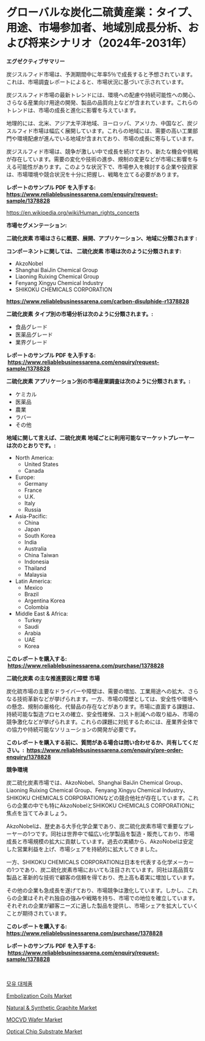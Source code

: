 <p><h1>グローバルな炭化二硫黄産業：タイプ、用途、市場参加者、地域別成長分析、および将来シナリオ（2024年-2031年）</h1></p><p><strong>エグゼクティブサマリー</strong></p>
<p><p>炭ジスルフィド市場は、予測期間中に年率5％で成長すると予想されています。これは、市場調査レポートによると、市場状況に基づいて示されています。</p><p>炭ジスルフィド市場の最新トレンドには、環境への配慮や持続可能性への関心、さらなる産業向け用途の開発、製品の品質向上などが含まれています。これらのトレンドは、市場の成長と進化に影響を与えています。</p><p>地理的には、北米、アジア太平洋地域、ヨーロッパ、アメリカ、中国など、炭ジスルフィド市場は幅広く展開しています。これらの地域には、需要の高い工業部門や環境配慮が進んでいる地域が含まれており、市場の成長に寄与しています。</p><p>炭ジスルフィド市場は、競争が激しい中で成長を続けており、新たな機会や挑戦が存在しています。需要の変化や技術の進歩、規制の変更などが市場に影響を与える可能性があります。このような状況下で、市場参入を検討する企業や投資家は、市場環境や競合状況を十分に把握し、戦略を立てる必要があります。</p></p>
<p><strong>レポートのサンプル PDF を入手する: <a href="https://www.reliablebusinessarena.com/enquiry/request-sample/1378828">https://www.reliablebusinessarena.com/enquiry/request-sample/1378828</a></strong></p>
<p><a href="https://en.wikipedia.org/wiki/Human_rights_concerts">https://en.wikipedia.org/wiki/Human_rights_concerts</a></p>
<p><strong>市場セグメンテーション:</strong></p>
<p><strong> 二硫化炭素 市場はさらに概要、展開、アプリケーション、地域に分類されます :</strong></p>
<p><strong>コンポーネントに関しては、 二硫化炭素 市場は次のように分類されます: &nbsp;</strong></p>
<p><ul><li>AkzoNobel</li><li>Shanghai BaiJin Chemical Group</li><li>Liaoning Ruixing Chemical Group</li><li>Fenyang Xingyu Chemical Industry</li><li>SHIKOKU CHEMICALS CORPORATION</li></ul></p>
<p><strong><a href="https://www.reliablebusinessarena.com/carbon-disulphide-r1378828">https://www.reliablebusinessarena.com/carbon-disulphide-r1378828</a></strong></p>
<p><strong> 二硫化炭素 タイプ別の市場分析は次のように分類されます。:</strong></p>
<p><ul><li>食品グレード</li><li>医薬品グレード</li><li>業界グレード</li></ul></p>
<p><strong>レポートのサンプル PDF を入手する: &nbsp;<a href="https://www.reliablebusinessarena.com/enquiry/request-sample/1378828">https://www.reliablebusinessarena.com/enquiry/request-sample/1378828</a></strong></p>
<p><strong> 二硫化炭素 アプリケーション別の市場産業調査は次のように分類されます。:</strong></p>
<p><ul><li>ケミカル</li><li>医薬品</li><li>農業</li><li>ラバー</li><li>その他</li></ul></p>
<p><strong>地域に関して言えば、二硫化炭素 地域ごとに利用可能なマーケットプレーヤーは次のとおりです。:</strong></p>
<p><ul>
    <li>
        North America:
        <ul>
            <li>United States</li>
            <li>Canada</li>
        </ul>
    </li>
    <li>
        Europe:
        <ul>
            <li>Germany</li>
            <li>France</li>
            <li>U.K.</li>
            <li>Italy</li>
            <li>Russia</li>
        </ul>
    </li>
    <li>
        Asia-Pacific:
        <ul>
            <li>China</li>
            <li>Japan</li>
            <li>South Korea</li>
            <li>India</li>
            <li>Australia</li>
            <li>China Taiwan</li>
            <li>Indonesia</li>
            <li>Thailand</li>
            <li>Malaysia</li>
        </ul>
    </li>
    <li>
        Latin America:
        <ul>
            <li>Mexico</li>
            <li>Brazil</li>
            <li>Argentina Korea</li>
            <li>Colombia</li>
        </ul>
    </li>
    <li>
        Middle East & Africa:
        <ul>
            <li>Turkey</li>
            <li>Saudi</li>
            <li>Arabia</li>
            <li>UAE</li>
            <li>Korea</li>
        </ul>
    </li>
    </ul></p>
<p><strong>このレポートを購入する: &nbsp;<a href="https://www.reliablebusinessarena.com/purchase/1378828">https://www.reliablebusinessarena.com/purchase/1378828</a></strong></p>
<p><strong>二硫化炭素 の主な推進要因と障壁 市場</strong></p>
<p><p>炭化硫市場の主要なドライバーや障壁は、需要の増加、工業用途への拡大、さらなる技術革新などが挙げられます。一方、市場の障壁としては、安全性や環境への懸念、規制の厳格化、代替品の存在などがあります。市場に直面する課題は、持続可能な製造プロセスの確立、安全性確保、コスト削減への取り組み、市場の競争激化などが挙げられます。これらの課題に対処するためには、産業界全体での協力や持続可能なソリューションの開発が必要です。</p></p>
<p><strong>このレポートを購入する前に、質問がある場合は問い合わせるか、共有してください。:&nbsp; <a href="https://www.reliablebusinessarena.com/enquiry/pre-order-enquiry/1378828">https://www.reliablebusinessarena.com/enquiry/pre-order-enquiry/1378828</a></strong></p>
<p><strong>競争環境</strong></p>
<p><p>炭二硫化炭素市場では、AkzoNobel、Shanghai BaiJin Chemical Group、Liaoning Ruixing Chemical Group、Fenyang Xingyu Chemical Industry、SHIKOKU CHEMICALS CORPORATIONなどの競合他社が存在しています。これらの企業の中でも特にAkzoNobelとSHIKOKU CHEMICALS CORPORATIONに焦点を当ててみましょう。</p><p>AkzoNobelは、歴史ある大手化学企業であり、炭二硫化炭素市場で重要なプレーヤーの1つです。同社は世界中で幅広い化学製品を製造・販売しており、市場成長と市場規模の拡大に貢献しています。過去の実績から、AkzoNobelは安定した営業利益を上げ、市場シェアを持続的に拡大してきました。</p><p>一方、SHIKOKU CHEMICALS CORPORATIONは日本を代表する化学メーカーの1つであり、炭二硫化炭素市場においても注目されています。同社は高品質な製品と革新的な技術で顧客の信頼を得ており、売上高も着実に増加しています。</p><p>その他の企業も急成長を遂げており、市場競争は激化しています。しかし、これらの企業はそれぞれ独自の強みや戦略を持ち、市場での地位を確立しています。それぞれの企業が顧客ニーズに適した製品を提供し、市場シェアを拡大していくことが期待されています。</p></p>
<p><strong>このレポートを購入する: &nbsp; <a href="https://www.reliablebusinessarena.com/purchase/1378828">https://www.reliablebusinessarena.com/purchase/1378828</a></strong></p>
<p><strong>レポートのサンプル PDF を入手する: &nbsp;<a href="https://www.reliablebusinessarena.com/enquiry/request-sample/1378828">https://www.reliablebusinessarena.com/enquiry/request-sample/1378828</a></strong><strong></strong></p>
<p>&nbsp;</p>
<p><p><a href="https://github.com/LuckeyCorbin/Market-Research-Report-List-1/blob/main/59958594433.md">모유 대체품</a></p><p><a href="https://medium.com/@haangelat16/embolization-coils-market-a-global-and-regional-analysis-focus-on-region-country-level-53b7011a96b8">Embolization Coils Market</a></p><p><a href="https://issuu.com/reportprime-2/docs/natural-synthetic-graphite-market-size-2030.pptx">Natural & Synthetic Graphite Market</a></p><p><a href="https://github.com/xphhkedv5/Market-Research-Report-List-1/blob/main/mocvd-wafer-market.md">MOCVD Wafer Market</a></p><p><a href="https://github.com/sofayahoo2023/Market-Research-Report-List-5/blob/main/optical-chip-substrate-market.md">Optical Chip Substrate Market</a></p></p>